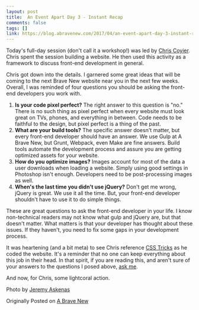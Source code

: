 ```yaml
---
layout: post
title:  An Event Apart Day 3 - Instant Recap
comments: false
tags: []
link: https://blog.abravenew.com/2017/04/an-event-apart-day-3-instant-recap
---
```

Today's full-day session (don't call it a workshop!) was led by [Chris Coyier](http://chriscoyier.net/). Chris spent the session building a website. He then used this activity as a framework to discuss front-end development in general.

Chris got down into the details. I garnered some great ideas that will be coming to the next Brave New website near you in the next few weeks. Overall, I was reminded of four questions you should be asking the front-end developers you work with.

1.  **Is your code pixel perfect?** The right answer to this question is "no." There is no such thing as pixel perfect when every website must look great on TVs, phones, and everything in between. Code needs to be faithful to the design, but pixel perfect is a thing of the past.
2.  **What are your build tools?** The specific answer doesn't matter, but every front-end developer should have an answer. We use Gulp at A Brave New, but Grunt, Webpack, even Make are fine answers. Build tools automate the development process and assure you are getting optimized assets for your website.
3.  **How do you optimize images?** Images account for most of the data a user downloads when loading a website. Simply using good settings in Photoshop isn't enough. Developers need to be post-processing images as well.
4.  **When's the last time you didn't use jQuery?** Don't get me wrong, jQuery is great. We use it all the time. But, your front-end developer shouldn't have to use it to do simple things.

These are great questions to ask the front-end developer in your life. I know non-technical readers may not know what gulp and jQuery are, but that doesn't matter. What matters is that your developer has thought about these issues. If they haven't, you need to fix some gaps in your development process.

It was heartening (and a bit meta) to see Chris reference [CSS Tricks](https://css-tricks.com/) as he coded the website. It's a reminder that no one can keep everything about this job in their head. In that spirit, if you are reading this, and aren't sure of your answers to the questions I posed above, [ask me](https://twitter.com/intent/tweet?text=%40j8ke&source=clicktotweet&related=clicktotweet).

And now, for Chris, some lightcoral action.

Photo by [Jeremy Askenas](https://www.flickr.com/photos/chriscoyier/8582054090/in/album-72157611092653322/)

Originally Posted on [A Brave New](https://blog.abravenew.com/2017/04/an-event-apart-day-3-instant-recap)